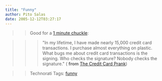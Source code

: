 ```yaml
---
title: "Funny"
author: Pito Salas
date: 2005-12-12T03:27:17
---
```



>>

>> Good for a [1 minute chuckle](<http://www.zug.com/pranks/credit/>):

>>

>>> "In my lifetime, I have made nearly 15,000 credit card transactions. I
purchase almost everything on plastic. What bugs me about credit card
transactions is the signing. Who checks the signature? Nobody checks the
signature." ( **from** [The Credit Card
Prank](<http://www.zug.com/pranks/credit/>))

>>

>> Technorati Tags: [funny](<http://www.technorati.com/tag/funny>)


